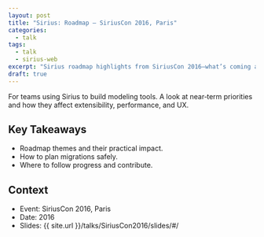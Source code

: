```yaml
---
layout: post
title: "Sirius: Roadmap — SiriusCon 2016, Paris"
categories:
  - talk
tags:
  - talk
  - sirius-web
excerpt: "Sirius roadmap highlights from SiriusCon 2016—what’s coming and how it impacts teams building modelers."
draft: true
---
```


For teams using Sirius to build modeling tools. A look at near‑term priorities and how they affect extensibility, performance, and UX.

## Key Takeaways
- Roadmap themes and their practical impact.
- How to plan migrations safely.
- Where to follow progress and contribute.

## Context
- Event: SiriusCon 2016, Paris
- Date: 2016
- Slides: {{ site.url }}/talks/SiriusCon2016/slides/#/
